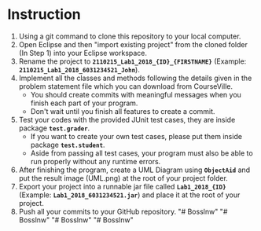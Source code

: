 # Instruction

1. Using a git command to clone this repository to your local computer.
2. Open Eclipse and then "import existing project" from the cloned folder (In Step 1) into your Eclipse workspace.
3. Rename the project to **`2110215_Lab1_2018_{ID}_{FIRSTNAME}`** (Example: **`2110215_Lab1_2018_6031234521_John`**).
4. Implement all the classes and methods following the details given in the problem statement file which you can download from CourseVille.
    - You should create commits with meaningful messages when you finish each part of your program.
    - Don't wait until you finish all features to create a commit.
5. Test your codes with the provided JUnit test cases, they are inside package **`test.grader`**.
    - If you want to create your own test cases, please put them inside package **`test.student`**.
    - Aside from passing all test cases, your program must also be able to run properly without any runtime errors.
6. After finishing the program, create a UML Diagram using **`ObjectAid`** and put the result image (UML.png) at the root of your project folder.
7. Export your project into a runnable jar file called **`Lab1_2018_{ID}`** (Example: **`Lab1_2018_6031234521.jar`**) and place it at the root of your project.
8. Push all your commits to your GitHub repository.
"# Bosslnw" 
"# Bosslnw" 
"# Bosslnw" 
"# Bosslnw" 
